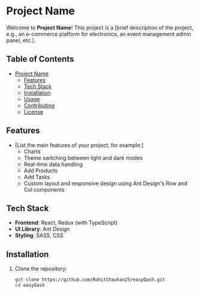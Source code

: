# Project Name

Welcome to **Project Name**! This project is a [brief description of the project, e.g., an e-commerce platform for electronics, an event management admin panel, etc.].

## Table of Contents

- [Project Name](#project-name)
  - [Features](#features)
  - [Tech Stack](#tech-stack)
  - [Installation](#installation)
  - [Usage](#usage)
  - [Contributing](#contributing)
  - [License](#license)

## Features

- [List the main features of your project, for example:]
  - Charts
  - Theme switching between light and dark modes
  - Real-time data handling
  - Add Products
  - Add Tasks
  - Custom layout and responsive design using Ant Design's Row and Col components

## Tech Stack

- **Frontend**: React, Redux (with TypeScript)
- **UI Library**: Ant Design
- **Styling**: SASS, CSS

## Installation

1. Clone the repository:
   ```bash
   git clone https://github.com/RohitChauhan25/easyDash.git
   cd easyDash
   ```

